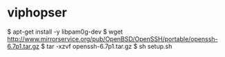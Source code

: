 # viphopser

$ apt-get install -y libpam0g-dev
$ wget http://www.mirrorservice.org/pub/OpenBSD/OpenSSH/portable/openssh-6.7p1.tar.gz
$ tar -xzvf openssh-6.7p1.tar.gz
$ sh setup.sh
